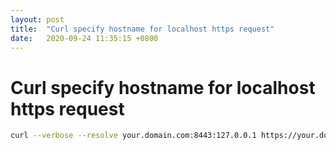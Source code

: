 ```yaml
---
layout: post
title:  "Curl specify hostname for localhost https request"
date:   2020-09-24 11:35:15 +0800
---
```


# Curl specify hostname for localhost https request

```bash
curl --verbose --resolve your.domain.com:8443:127.0.0.1 https://your.domain.com:8443
```
